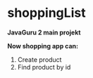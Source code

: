 # shoppingList
**JavaGuru 2 main projekt**

**Now shopping app can:**
1. Create product
2. Find product by id
